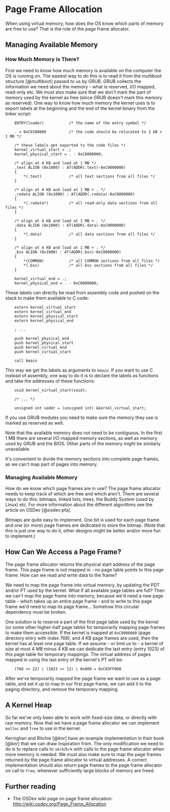# Page Frame Allocation

When using virtual memory, how does the OS know which parts of memory are free
to use? That is the role of the page frame allocator.

## Managing Available Memory

### How Much Memory is There?

First we need to know how much memory is available on the computer the OS is
running on.
The easiest way to do this is to read it from the multiboot structure
[@multiboot] passed to us by GRUB. GRUB collects the information we need about
the memory - what is reserved, I/O mapped, read-only etc. We must also make
sure that we don't mark the part of memory used by the kernel as free (since
GRUB doesn't mark this memory as reserved). One way to know how much memory the
kernel uses is to export labels at the beginning and the end of the kernel
binary from the linker script:

~~~
    ENTRY(loader)           /* the name of the entry symbol */

    . = 0xC0100000          /* the code should be relocated to 3 GB + 1 MB */

    /* these labels get exported to the code files */
    kernel_virtual_start = .;
    kernel_physical_start = . - 0xC0000000;

    /* align at 4 KB and load at 1 MB */
    .text ALIGN (0x1000) : AT(ADDR(.text)-0xC0000000)
    {
        *(.text)            /* all text sections from all files */
    }

    /* align at 4 KB and load at 1 MB + . */
    .rodata ALIGN (0x1000) : AT(ADDR(.rodata)-0xC0000000)
    {
        *(.rodata*)         /* all read-only data sections from all files */
    }

    /* align at 4 KB and load at 1 MB + . */
    .data ALIGN (0x1000) : AT(ADDR(.data)-0xC0000000)
    {
        *(.data)            /* all data sections from all files */
    }

    /* align at 4 KB and load at 1 MB + . */
    .bss ALIGN (0x1000) : AT(ADDR(.bss)-0xC0000000)
    {
        *(COMMON)           /* all COMMON sections from all files */
        *(.bss)             /* all bss sections from all files */
    }

    kernel_virtual_end = .;
    kernel_physical_end = . - 0xC0000000;
~~~

These labels can directly be read from assembly code and pushed on the stack to
make them available to C code:

~~~ {.nasm}
    extern kernel_virtual_start
    extern kernel_virtual_end
    extern kernel_physical_start
    extern kernel_physical_end

    ; ...

    push kernel_physical_end
    push kernel_physical_start
    push kernel_virtual_end
    push kernel_virtual_start

    call kmain
~~~

This way we get the labels as arguments to `kmain`. If you want to use C
instead of assembly, one way to do it is to declare the labels as functions and
take the addresses of these functions:

~~~ {.c}
    void kernel_virtual_start(void);

    /* ... */

    unsigned int vaddr = (unsigned int) &kernel_virtual_start;
~~~

If you use GRUB modules you need to make sure the memory they use is marked as
reserved as well.

Note that the available memory does not need to be contiguous. In the first 1 MB
there are several I/O-mapped memory sections, as well as memory used by GRUB
and the BIOS. Other parts of the memory might be similarly unavailable.

It's convenient to divide the memory sections into complete page frames, as we
can't map part of pages into memory.

### Managing Available Memory

How do we know which page frames are in use? The page frame allocator needs to
keep track of which are free and which aren't. There are several ways to do
this: bitmaps, linked lists, trees, the Buddy System (used by Linux) etc.
For more information about the different algorithms see the article on OSDev
[@osdev:pfa].

Bitmaps are quite easy to implement. One bit is used for each page frame and
one (or more) page frames are dedicated to store the bitmap. (Note that this is
just one way to do it, other designs might be better and/or more fun to
implement.)

## How Can We Access a Page Frame?

The page frame allocator returns the
physical start address of the page frame. This page frame is not mapped in - no
page table points to this page frame. How can we read and write data to the
frame?

We need to map the page frame into virtual memory, by updating the PDT and/or
PT used by the kernel. What if all available page tables are full? Then we
can't map the page frame into memory, because we'd need a new page table -
which takes up an entire page frame - and to write to this page frame we'd need
to map its page frame... Somehow this circular dependency must be broken.

One solution is to reserve a part of the first page table used by the kernel
(or some other higher-half page table) for temporarily mapping page frames to
make them accessible. If the kernel is mapped at `0xC0000000` (page
directory entry with index 768), and 4 KB page frames are used, then the kernel
has at least one page table. If we assume - or limit us to - a kernel of size at
most 4 MB minus 4 KB we can dedicate the last entry (entry 1023) of this page
table for temporary mappings. The virtual address of pages mapped in using the
last entry of the kernel's PT will be:

~~~
    (768 << 22) | (1023 << 12) | 0x000 = 0xC03FF000
~~~

After we've temporarily mapped the page frame we want to use as a page
table, and set it up to map in our first page frame, we can add it to the
paging directory, and remove the temporary mapping.

## A Kernel Heap

So far we've only been able to work with fixed-size data, or directly with raw
memory. Now that we have a page frame allocator we can implement `malloc` and
`free` to use in the kernel.

Kernighan and Ritchie [@knr] have an example implementation in their book [@knr] that
we can draw inspiration from. The only modification we need to do is to
replace calls to `sbrk`/`brk` with calls to the page frame allocator when more
memory is needed. We must also make sure to map the page frames returned by the
page frame allocator to virtual addresses.
A correct implementation should also return page frames to the page frame
allocator on call to `free`, whenever sufficiently large blocks of memory are
freed.

## Further reading

- The OSDev wiki page on page frame allocation:
  <http://wiki.osdev.org/Page_Frame_Allocation>
